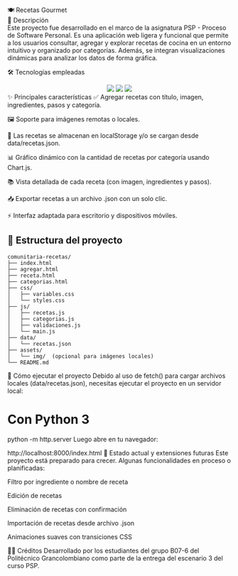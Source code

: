 🍽️ Recetas Gourmet
<br>
📄 Descripción
<br>
Este proyecto fue desarrollado en el marco de la asignatura PSP - Proceso de Software Personal. Es una aplicación web ligera y funcional que permite a los usuarios consultar, agregar y explorar recetas de cocina en un entorno intuitivo y organizado por categorías. Además, se integran visualizaciones dinámicas para analizar los datos de forma gráfica.

🛠 Tecnologías empleadas
<div align="center"> <img src="https://img.shields.io/badge/HTML5-E34F26?style=for-the-badge&logo=html5&logoColor=white" /> <img src="https://img.shields.io/badge/CSS3-1572B6?style=for-the-badge&logo=css3&logoColor=white" /> <img src="https://img.shields.io/badge/JavaScript-F7DF1E?style=for-the-badge&logo=javascript&logoColor=black" /> </div>
✨ Principales características
✅ Agregar recetas con título, imagen, ingredientes, pasos y categoría.

🖼️ Soporte para imágenes remotas o locales.

📂 Las recetas se almacenan en localStorage y/o se cargan desde data/recetas.json.

📊 Gráfico dinámico con la cantidad de recetas por categoría usando Chart.js.

📚 Vista detallada de cada receta (con imagen, ingredientes y pasos).

📥 Exportar recetas a un archivo .json con un solo clic.

⚡ Interfaz adaptada para escritorio y dispositivos móviles.

## 🧱 Estructura del proyecto

```plaintext
comunitaria-recetas/
├── index.html
├── agregar.html
├── receta.html
├── categorias.html
├── css/
│   ├── variables.css
│   └── styles.css
├── js/
│   ├── recetas.js
│   ├── categorias.js
│   ├── validaciones.js
│   └── main.js
├── data/
│   └── recetas.json
├── assets/
│   └── img/  (opcional para imágenes locales)
└── README.md
```
🚀 Cómo ejecutar el proyecto
Debido al uso de fetch() para cargar archivos locales (data/recetas.json), necesitas ejecutar el proyecto en un servidor local:

# Con Python 3
python -m http.server
Luego abre en tu navegador:


http://localhost:8000/index.html
📌 Estado actual y extensiones futuras
Este proyecto está preparado para crecer. Algunas funcionalidades en proceso o planificadas:

 Filtro por ingrediente o nombre de receta

 Edición de recetas

 Eliminación de recetas con confirmación

 Importación de recetas desde archivo .json

 Animaciones suaves con transiciones CSS

👨‍💻 Créditos
Desarrollado por los estudiantes del grupo B07-6 del Politécnico Grancolombiano como parte de la entrega del escenario 3 del curso PSP.